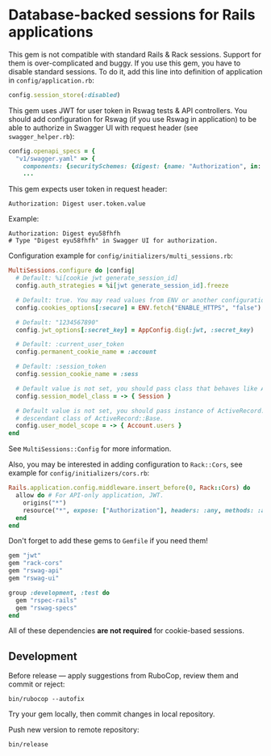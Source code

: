 # Database-backed sessions for Rails applications

This gem is not compatible with standard Rails & Rack sessions. Support for them is over-complicated and buggy. If you use this gem, you have to disable standard sessions. To do it, add this line into definition of application in `config/application.rb`:

```ruby
config.session_store(:disabled)
```

This gem uses JWT for user token in Rswag tests & API controllers. You should add configuration for Rswag (if you use Rswag in application) to be able to authorize in Swagger UI with request header (see `swagger_helper.rb`):

```ruby
config.openapi_specs = {
  "v1/swagger.yaml" => {
    components: {securitySchemes: {digest: {name: "Authorization", in: :header, type: :apiKey}}},
    ...
```

This gem expects user token in request header:

```plain
Authorization: Digest user.token.value
```

Example:

```plain
Authorization: Digest eyu58fhfh
# Type "Digest eyu58fhfh" in Swagger UI for authorization.
```

Configuration example for `config/initializers/multi_sessions.rb`:

```ruby
MultiSessions.configure do |config|
  # Default: %i[cookie jwt generate_session_id]
  config.auth_strategies = %i[jwt generate_session_id].freeze

  # Default: true. You may read values from ENV or another configuration source.
  config.cookies_options[:secure] = ENV.fetch("ENABLE_HTTPS", "false") == "true"

  # Default: "1234567890"
  config.jwt_options[:secret_key] = AppConfig.dig(:jwt, :secret_key)

  # Default: :current_user_token
  config.permanent_cookie_name = :account

  # Default: :session_token
  config.session_cookie_name = :sess

  # Default value is not set, you should pass class that behaves like ActiveRecord::Base.
  config.session_model_class = -> { Session }

  # Default value is not set, you should pass instance of ActiveRecord::Relation or
  # descendant class of ActiveRecord::Base.
  config.user_model_scope = -> { Account.users }
end
```

See `MultiSessions::Config` for more information.

Also, you may be interested in adding configuration to `Rack::Cors`, see example for `config/initializers/cors.rb`:

```ruby
Rails.application.config.middleware.insert_before(0, Rack::Cors) do
  allow do # For API-only application, JWT.
    origins("*")
    resource("*", expose: ["Authorization"], headers: :any, methods: :any)
  end
end
```

Don't forget to add these gems to `Gemfile` if you need them!

```ruby
gem "jwt"
gem "rack-cors"
gem "rswag-api"
gem "rswag-ui"

group :development, :test do
  gem "rspec-rails"
  gem "rswag-specs"
end
```

All of these dependencies **are not required** for cookie-based sessions.

## Development

Before release — apply suggestions from RuboCop, review them and commit or reject:

```shell
bin/rubocop --autofix
```

Try your gem locally, then commit changes in local repository.

Push new version to remote repository:

```shell
bin/release
```
